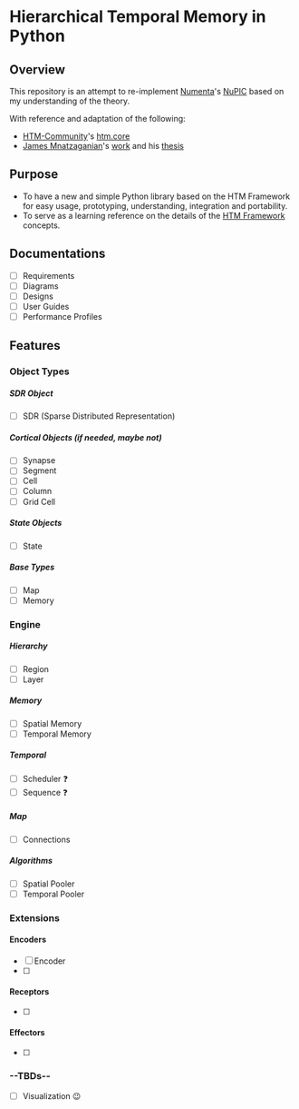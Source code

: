 
# Hierarchical Temporal Memory in Python
## Overview
This repository is an attempt to re-implement [Numenta](https://numenta.com/)'s [NuPIC](https://github.com/numenta/nupic.core) based on my understanding of the theory.

With reference and adaptation of the following:
* [HTM-Community](https://numenta.org/)'s [htm.core](https://github.com/htm-community/htm.core)
* [James Mnatzaganian](https://techtorials.me/)'s [work](https://github.com/tehtechguy/mHTM) and his [thesis](https://scholarworks.rit.edu/theses/9012/)

## Purpose
* To have a new and simple Python library based on the HTM Framework for easy usage, prototyping,  understanding, integration and portability.
* To serve as a learning reference on the details of the [HTM Framework](https://numenta.com/blog/2019/01/16/the-thousand-brains-theory-of-intelligence/) concepts.

## Documentations
- [ ] Requirements
- [ ] Diagrams
- [ ] Designs
- [ ] User Guides
- [ ] Performance Profiles

## Features

### Object Types

##### SDR Object
- [ ] SDR (Sparse Distributed Representation)
##### Cortical Objects (if needed, maybe not)
- [ ] Synapse
- [ ] Segment
- [ ] Cell
- [ ] Column
- [ ] Grid Cell
##### State Objects
- [ ] State
##### Base Types
- [ ] Map
- [ ] Memory

### Engine

##### Hierarchy
- [ ] Region
- [ ] Layer
##### Memory
- [ ] Spatial Memory
- [ ] Temporal Memory
##### Temporal
- [ ] Scheduler :question:
- [ ] Sequence :question:
##### Map
- [ ] Connections
##### Algorithms
- [ ] Spatial Pooler
- [ ] Temporal Pooler

### Extensions

#### Encoders
- [ ] Encoder
- [ ] 
#### Receptors
- [ ] 
#### Effectors
- [ ] 

### --TBDs--
- [ ] Visualization :wink:
